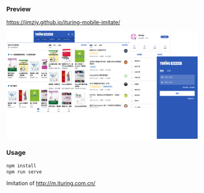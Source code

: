 ### Preview
https://jimzjy.github.io/ituring-mobile-imitate/

![preview](./public/preview.png)

### Usage
```
npm install
npm run serve
```

Imitation of http://m.ituring.com.cn/